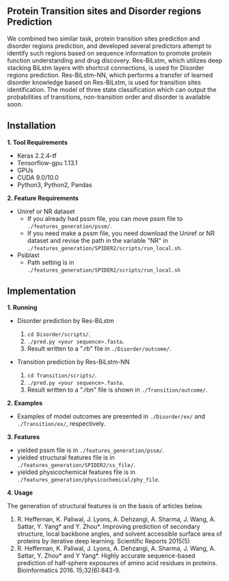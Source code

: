 ## Protein Transition sites and Disorder regions Prediction

We combined two similar task, protein transition sites prediction and disorder regions prediction, and developed several predictors attempt to identify such regions based on sequence information to promote protein function understanding and drug discovery. Res-BiLstm, which utilizes deep stacking BiLstm layers with shortcut connections, is used for Disorder regions prediction. Res-BiLstm-NN, which performs a transfer of learned disorder knowledge based on Res-BiLstm, is used for transition sites identification. The model of three state classification which can output the probabilities of transitions, non-transition order and disorder is available soon.


## Installation

**1. Tool Requirements**
- Keras 2.2.4-tf
- Tensorflow-gpu 1.13.1
- GPUs
- CUDA 9.0/10.0
- Python3, Python2, Pandas


**2. Feature Requirements**
- Uniref or NR dataset
  - If you already had pssm file, you can move pssm file to `./features_generation/pssm/`.
  - If you need make a pssm file, you need download the Uniref or NR dataset and revise the path in the variable "NR" in `./features_generation/SPIDER2/scripts/run_local.sh`.
- Psiblast 
  - Path setting is in `./features_generation/SPIDER2/scripts/run_local.sh`



## Implementation

**1. Running**

- Disorder prediction by Res-BiLstm
  1. `cd Disorder/scripts/`.
  2. `./pred.py <your sequence>.fasta`.
  3. Result written to a ".rb" file in `./Disorder/outcome/`.
  
- Transition prediction by Res-BiLstm-NN
  1. `cd Transition/scripts/`.
  2. `./pred.py <your sequence>.fasta`.
  3. Result written to a ".rbn" file is shown in `./Transition/outcome/`.



**2. Examples**

- Examples of model outcomes are presented in `./Disorder/ex/` and `./Transition/ex/`, respectively.



**3. Features**

- yielded pssm file is in `./features_generation/pssm/`.
- yielded structural features file is in `./features_generation/SPIDER2/ss_file/`.
- yielded physicochemical features file is in `./features_generation/physicochemical/phy_file`.


**4. Usage**

The generation of structural features is on the basis of articles below.
1. R. Heffernan, K. Paliwal, J. Lyons, A. Dehzangi, A. Sharma, J. Wang, A. Sattar, Y. Yang* and Y. Zhou*. Improving prediction of secondary structure, local backbone angles, and solvent accessible surface area of proteins by iterative deep learning. Scientific Reports 2015(5) 
2. R. Heffernan, K. Paliwal, J. Lyons, A. Dehzangi, A. Sharma, J. Wang, A. Sattar, Y. Zhou* and Y Yang*. Highly accurate sequence-based prediction of half-sphere exposures of amino acid residues in proteins. Bioinformatics 2016. 15;32(6):843-9.

